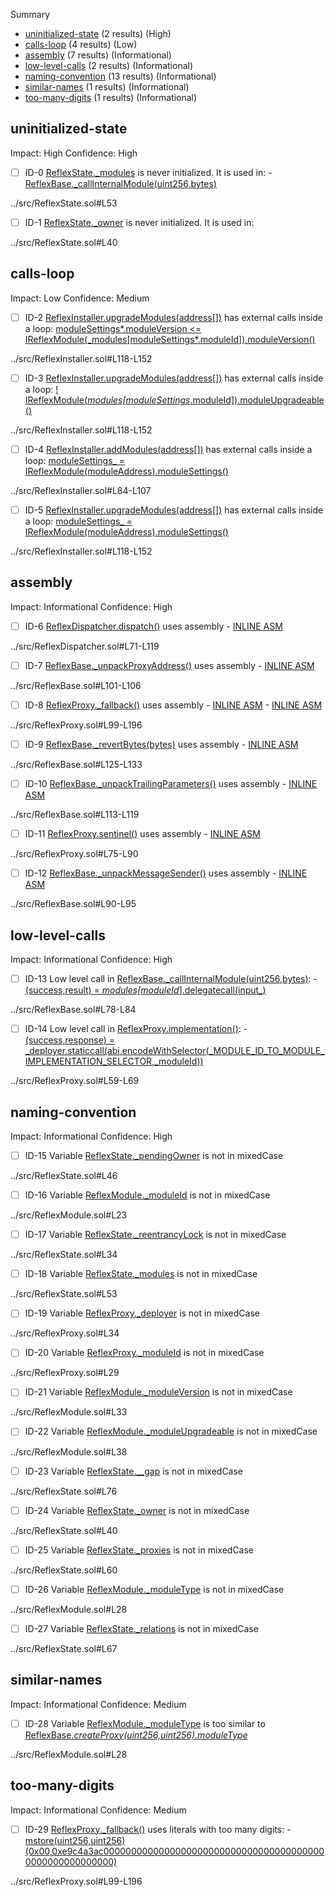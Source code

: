 Summary

- [uninitialized-state](#uninitialized-state) (2 results) (High)
- [calls-loop](#calls-loop) (4 results) (Low)
- [assembly](#assembly) (7 results) (Informational)
- [low-level-calls](#low-level-calls) (2 results) (Informational)
- [naming-convention](#naming-convention) (13 results) (Informational)
- [similar-names](#similar-names) (1 results) (Informational)
- [too-many-digits](#too-many-digits) (1 results) (Informational)

## uninitialized-state

Impact: High
Confidence: High

- [ ] ID-0
      [ReflexState.\_modules](../src/ReflexState.sol#L53) is never initialized. It is used in: - [ReflexBase.\_callInternalModule(uint256,bytes)](../src/ReflexBase.sol#L78-L84)

../src/ReflexState.sol#L53

- [ ] ID-1
      [ReflexState.\_owner](../src/ReflexState.sol#L40) is never initialized. It is used in:

../src/ReflexState.sol#L40

## calls-loop

Impact: Low
Confidence: Medium

- [ ] ID-2
      [ReflexInstaller.upgradeModules(address[])](../src/ReflexInstaller.sol#L118-L152) has external calls inside a loop: [moduleSettings*.moduleVersion <= IReflexModule(\_modules[moduleSettings*.moduleId]).moduleVersion()](../src/ReflexInstaller.sol#L136)

../src/ReflexInstaller.sol#L118-L152

- [ ] ID-3
      [ReflexInstaller.upgradeModules(address[])](../src/ReflexInstaller.sol#L118-L152) has external calls inside a loop: [! IReflexModule(_modules[moduleSettings_.moduleId]).moduleUpgradeable()](../src/ReflexInstaller.sol#L132)

../src/ReflexInstaller.sol#L118-L152

- [ ] ID-4
      [ReflexInstaller.addModules(address[])](../src/ReflexInstaller.sol#L84-L107) has external calls inside a loop: [moduleSettings\_ = IReflexModule(moduleAddress).moduleSettings()](../src/ReflexInstaller.sol#L90)

../src/ReflexInstaller.sol#L84-L107

- [ ] ID-5
      [ReflexInstaller.upgradeModules(address[])](../src/ReflexInstaller.sol#L118-L152) has external calls inside a loop: [moduleSettings\_ = IReflexModule(moduleAddress).moduleSettings()](../src/ReflexInstaller.sol#L126)

../src/ReflexInstaller.sol#L118-L152

## assembly

Impact: Informational
Confidence: High

- [ ] ID-6
      [ReflexDispatcher.dispatch()](../src/ReflexDispatcher.sol#L71-L119) uses assembly - [INLINE ASM](../src/ReflexDispatcher.sol#L88-L118)

../src/ReflexDispatcher.sol#L71-L119

- [ ] ID-7
      [ReflexBase.\_unpackProxyAddress()](../src/ReflexBase.sol#L101-L106) uses assembly - [INLINE ASM](../src/ReflexBase.sol#L103-L105)

../src/ReflexBase.sol#L101-L106

- [ ] ID-8
      [ReflexProxy.\_fallback()](../src/ReflexProxy.sol#L99-L196) uses assembly - [INLINE ASM](../src/ReflexProxy.sol#L105-L150) - [INLINE ASM](../src/ReflexProxy.sol#L153-L194)

../src/ReflexProxy.sol#L99-L196

- [ ] ID-9
      [ReflexBase.\_revertBytes(bytes)](../src/ReflexBase.sol#L125-L133) uses assembly - [INLINE ASM](../src/ReflexBase.sol#L127-L129)

../src/ReflexBase.sol#L125-L133

- [ ] ID-10
      [ReflexBase.\_unpackTrailingParameters()](../src/ReflexBase.sol#L113-L119) uses assembly - [INLINE ASM](../src/ReflexBase.sol#L114-L118)

../src/ReflexBase.sol#L113-L119

- [ ] ID-11
      [ReflexProxy.sentinel()](../src/ReflexProxy.sol#L75-L90) uses assembly - [INLINE ASM](../src/ReflexProxy.sol#L82-L85)

../src/ReflexProxy.sol#L75-L90

- [ ] ID-12
      [ReflexBase.\_unpackMessageSender()](../src/ReflexBase.sol#L90-L95) uses assembly - [INLINE ASM](../src/ReflexBase.sol#L92-L94)

../src/ReflexBase.sol#L90-L95

## low-level-calls

Impact: Informational
Confidence: High

- [ ] ID-13
      Low level call in [ReflexBase.\_callInternalModule(uint256,bytes)](../src/ReflexBase.sol#L78-L84): - [(success,result) = _modules[moduleId_].delegatecall(input\_)](../src/ReflexBase.sol#L79)

../src/ReflexBase.sol#L78-L84

- [ ] ID-14
      Low level call in [ReflexProxy.implementation()](../src/ReflexProxy.sol#L59-L69): - [(success,response) = \_deployer.staticcall(abi.encodeWithSelector(\_MODULE_ID_TO_MODULE_IMPLEMENTATION_SELECTOR,\_moduleId))](../src/ReflexProxy.sol#L60-L62)

../src/ReflexProxy.sol#L59-L69

## naming-convention

Impact: Informational
Confidence: High

- [ ] ID-15
      Variable [ReflexState.\_pendingOwner](../src/ReflexState.sol#L46) is not in mixedCase

../src/ReflexState.sol#L46

- [ ] ID-16
      Variable [ReflexModule.\_moduleId](../src/ReflexModule.sol#L23) is not in mixedCase

../src/ReflexModule.sol#L23

- [ ] ID-17
      Variable [ReflexState.\_reentrancyLock](../src/ReflexState.sol#L34) is not in mixedCase

../src/ReflexState.sol#L34

- [ ] ID-18
      Variable [ReflexState.\_modules](../src/ReflexState.sol#L53) is not in mixedCase

../src/ReflexState.sol#L53

- [ ] ID-19
      Variable [ReflexProxy.\_deployer](../src/ReflexProxy.sol#L34) is not in mixedCase

../src/ReflexProxy.sol#L34

- [ ] ID-20
      Variable [ReflexProxy.\_moduleId](../src/ReflexProxy.sol#L29) is not in mixedCase

../src/ReflexProxy.sol#L29

- [ ] ID-21
      Variable [ReflexModule.\_moduleVersion](../src/ReflexModule.sol#L33) is not in mixedCase

../src/ReflexModule.sol#L33

- [ ] ID-22
      Variable [ReflexModule.\_moduleUpgradeable](../src/ReflexModule.sol#L38) is not in mixedCase

../src/ReflexModule.sol#L38

- [ ] ID-23
      Variable [ReflexState.\_\_gap](../src/ReflexState.sol#L76) is not in mixedCase

../src/ReflexState.sol#L76

- [ ] ID-24
      Variable [ReflexState.\_owner](../src/ReflexState.sol#L40) is not in mixedCase

../src/ReflexState.sol#L40

- [ ] ID-25
      Variable [ReflexState.\_proxies](../src/ReflexState.sol#L60) is not in mixedCase

../src/ReflexState.sol#L60

- [ ] ID-26
      Variable [ReflexModule.\_moduleType](../src/ReflexModule.sol#L28) is not in mixedCase

../src/ReflexModule.sol#L28

- [ ] ID-27
      Variable [ReflexState.\_relations](../src/ReflexState.sol#L67) is not in mixedCase

../src/ReflexState.sol#L67

## similar-names

Impact: Informational
Confidence: Medium

- [ ] ID-28
      Variable [ReflexModule.\_moduleType](../src/ReflexModule.sol#L28) is too similar to [ReflexBase._createProxy(uint256,uint256).moduleType_](../src/ReflexBase.sol#L53)

../src/ReflexModule.sol#L28

## too-many-digits

Impact: Informational
Confidence: Medium

- [ ] ID-29
      [ReflexProxy.\_fallback()](../src/ReflexProxy.sol#L99-L196) uses literals with too many digits: - [mstore(uint256,uint256)(0x00,0xe9c4a3ac00000000000000000000000000000000000000000000000000000000)](../src/ReflexProxy.sol#L157-L161)

../src/ReflexProxy.sol#L99-L196
